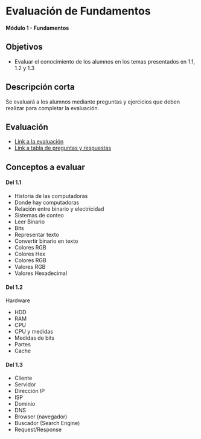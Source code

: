 # Evaluación de Fundamentos

**Módulo 1 - Fundamentos**

## Objetivos

- Evaluar el conocimiento de los alumnos en los temas presentados en 1.1, 1.2 y 1.3

## Descripción corta

Se evaluará a los alumnos mediante preguntas y ejercicios que deben realizar para completar la evaluación.

## Evaluación

- [Link a la evaluación](https://docs.google.com/document/d/1FVWHiVVUg3xv8d5eTSriLQwoBpwNkja3o610THEqrDw/edit?usp=sharing)
- [Link a tabla de preguntas y respuestas](https://drive.google.com/open?id=1KsKRPwStg7i-cM3h7HAtIVDncX4SKVMv7hJn9-p8viQ)

## Conceptos a evaluar

#### Del 1.1

- Historia de las computadoras
- Donde hay computadoras
- Relación entre binario y electricidad
- Sistemas de conteo
- Leer Binario
- Bits
- Representar texto
- Convertir binario en texto
- Colores RGB
- Colores Hex
- Colores RGB
- Valores RGB
- Valores Hexadecimal

#### Del 1.2

Hardware

- HDD
- RAM
- CPU
- CPU y medidas
- Medidas de bits
- Partes
- Cache

#### Del 1.3

- Cliente
- Servidor
- Dirección IP
- ISP
- Dominio
- DNS
- Browser (navegador)
- Buscador (Search Engine)
- Request/Response
